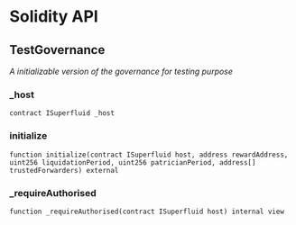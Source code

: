 # Solidity API

## TestGovernance

_A initializable version of the governance for testing purpose_

### _host

```solidity
contract ISuperfluid _host
```

### initialize

```solidity
function initialize(contract ISuperfluid host, address rewardAddress, uint256 liquidationPeriod, uint256 patricianPeriod, address[] trustedForwarders) external
```

### _requireAuthorised

```solidity
function _requireAuthorised(contract ISuperfluid host) internal view
```

